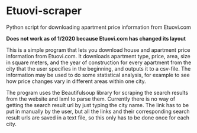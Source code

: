 # Etuovi-scraper
Python script for downloading apartment price information from Etuovi.com

<b>Does not work as of 1/2020 because Etuovi.com has changed its layout</b>

This is a simple program that lets you download house and apartment price information from Etuovi.com. It downloads apartment type, price, area, size in square meters, and the year of construction for every apartment from the city that the user specifies in the beginning, and outputs it to a csv-file. The information may be used to do some statistical analysis, for example to see how price changes vary in different areas within one city.

The program uses the Beautifulsoup library for scraping the search results from the website and lxml to parse them. Currently there is no way of getting the search result url by just typing the city name. The link has to be put in manually by the user, but all the links and their corresponding search result urls are saved in a text file, so this only has to be done once for each city.
